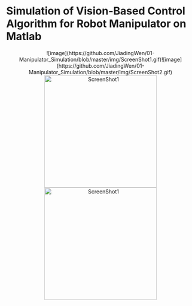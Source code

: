 # Simulation of Vision-Based Control Algorithm for Robot Manipulator on Matlab

<center>
![image](https://github.com/JiadingWen/01-Manipulator_Simulation/blob/master/img/ScreenShot1.gif)![image](https://github.com/JiadingWen/01-Manipulator_Simulation/blob/master/img/ScreenShot2.gif)
</center>

<center class="half">
    <img src="https://github.com/JiadingWen/01-Manipulator_Simulation/blob/master/img/ScreenShot1.gif" title="ScreenShot1" width="300" /><img src="https://github.com/JiadingWen/01-Manipulator_Simulation/blob/master/img/ScreenShot2.gif" title="ScreenShot1" width="300" />
</center>